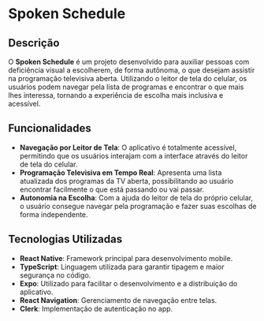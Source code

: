 # Spoken Schedule

## Descrição

O **Spoken Schedule** é um projeto desenvolvido para auxiliar pessoas com deficiência visual a escolherem, de forma autônoma, o que desejam assistir na programação televisiva aberta. Utilizando o leitor de tela do celular, os usuários podem navegar pela lista de programas e encontrar o que mais lhes interessa, tornando a experiência de escolha mais inclusiva e acessível.

## Funcionalidades

- **Navegação por Leitor de Tela**: O aplicativo é totalmente acessível, permitindo que os usuários interajam com a interface através do leitor de tela do celular.
- **Programação Televisiva em Tempo Real**: Apresenta uma lista atualizada dos programas da TV aberta, possibilitando ao usuário encontrar facilmente o que está passando ou vai passar.
- **Autonomia na Escolha**: Com a ajuda do leitor de tela do próprio celular, o usuário consegue navegar pela programação e fazer suas escolhas de forma independente.

## Tecnologias Utilizadas

- **React Native**: Framework principal para desenvolvimento mobile.
- **TypeScript**: Linguagem utilizada para garantir tipagem e maior segurança no código.
- **Expo**: Utilizado para facilitar o desenvolvimento e a distribuição do aplicativo.
- **React Navigation**: Gerenciamento de navegação entre telas.
- **Clerk**: Implementação de autenticação no app.

